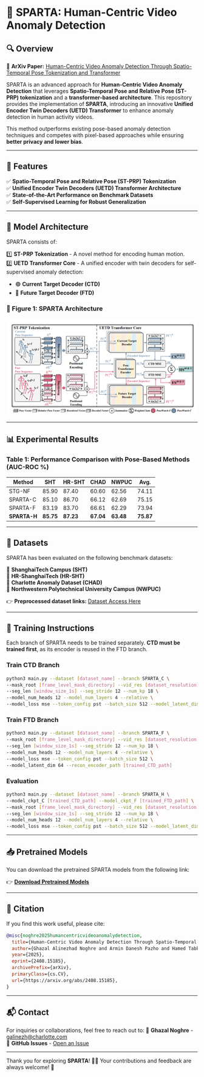 # 🌟 SPARTA: Human-Centric Video Anomaly Detection

## 🔍 Overview

📄 **ArXiv Paper:** [Human-Centric Video Anomaly Detection Through Spatio-Temporal Pose Tokenization and Transformer](https://arxiv.org/abs/2408.15185)


SPARTA is an advanced approach for **Human-Centric Video Anomaly Detection** that leverages **Spatio-Temporal Pose and Relative Pose (ST-PRP) tokenization** and a **transformer-based architecture**. This repository provides the implementation of **SPARTA**, introducing an innovative **Unified Encoder Twin Decoders (UETD) Transformer** to enhance anomaly detection in human activity videos.

This method outperforms existing pose-based anomaly detection techniques and competes with pixel-based approaches while ensuring **better privacy and lower bias**.

---
## 🚀 Features
✅ **Spatio-Temporal Pose and Relative Pose (ST-PRP) Tokenization**  
✅ **Unified Encoder Twin Decoders (UETD) Transformer Architecture**  
✅ **State-of-the-Art Performance on Benchmark Datasets**  
✅ **Self-Supervised Learning for Robust Generalization**  

---
## 🔧 Model Architecture
SPARTA consists of:

1️⃣ **ST-PRP Tokenization** - A novel method for encoding human motion.  
2️⃣ **UETD Transformer Core** - A unified encoder with twin decoders for self-supervised anomaly detection:
   - 🟢 **Current Target Decoder (CTD)**
   - 🔵 **Future Target Decoder (FTD)**

### 🔹 Figure 1: SPARTA Architecture
![SPARTA Architecture](figs/SPARTA.png)

---
## 📊 Experimental Results
### Table 1: Performance Comparison with Pose-Based Methods (AUC-ROC %)
| Method | SHT | HR-SHT | CHAD | NWPUC | Avg. |
|--------|------|--------|------|------|------|
| STG-NF | 85.90 | 87.40 | 60.60 | 62.56 | 74.11 |
| SPARTA-C | 85.10 | 86.70 | 66.12 | 62.69 | 75.15 |
| SPARTA-F | 83.19 | 83.70 | 66.61 | 62.29 | 73.94 |
| **SPARTA-H** | **85.75** | **87.23** | **67.04** | **63.48** | **75.87** |

---
## 📂 Datasets

SPARTA has been evaluated on the following benchmark datasets:

📌 **ShanghaiTech Campus (SHT)**  
📌 **HR-ShanghaiTech (HR-SHT)**  
📌 **Charlotte Anomaly Dataset (CHAD)**  
📌 **Northwestern Polytechnical University Campus (NWPUC)**  

👉 **Preprocessed dataset links:** [Dataset Access Here](#)

---
## 🎯 Training Instructions
Each branch of SPARTA needs to be trained separately. **CTD must be trained first**, as its encoder is reused in the FTD branch.

### **Train CTD Branch**
```bash
python3 main.py --dataset [dataset_name] --branch SPARTA_C \
--mask_root [frame_level_mask_directory] --vid_res [dataset_resolution] \
--seg_len [window_size_1s] --seg_stride 12 --num_kp 18 \
--model_num_heads 12 --model_num_layers 4 --relative \
--model_loss mse --token_config pst --batch_size 512 --model_latent_dim 64
```

### **Train FTD Branch**
```bash
python3 main.py --dataset [dataset_name] --branch SPARTA_F \
--mask_root [frame_level_mask_directory] --vid_res [dataset_resolution] \
--seg_len [window_size_1s] --seg_stride 12 --num_kp 18 \
--model_num_heads 12 --model_num_layers 4 --relative \
--model_loss mse --token_config pst --batch_size 512 \
--model_latent_dim 64 --recon_encoder_path [trained_CTD_path]
```

### **Evaluation**
```bash
python3 main.py --dataset [dataset_name] --branch SPARTA_H \
--model_ckpt_C [trained_CTD_path] --model_ckpt_F [trained_FTD_path] \
--mask_root [frame_level_mask_directory] --vid_res [dataset_resolution] \
--seg_len [window_size_1s] --seg_stride 12 --num_kp 18 \
--model_num_heads 12 --model_num_layers 4 --relative \
--model_loss mse --token_config pst --batch_size 512 --model_latent_dim 64
```

---
## 📥 Pretrained Models

You can download the pretrained SPARTA models from the following link:

👉 **[Download Pretrained Models](#)**

---

## 📜 Citation
If you find this work useful, please cite:
```bibtex
@misc{noghre2025humancentricvideoanomalydetection,
  title={Human-Centric Video Anomaly Detection Through Spatio-Temporal Pose Tokenization and Transformer}, 
  author={Ghazal Alinezhad Noghre and Armin Danesh Pazho and Hamed Tabkhi},
  year={2025},
  eprint={2408.15185},
  archivePrefix={arXiv},
  primaryClass={cs.CV},
  url={https://arxiv.org/abs/2408.15185}, 
}
```

---
## 📬 Contact
For inquiries or collaborations, feel free to reach out to:
📩 **Ghazal Noghre** - [galinezh@charlotte.com](mailto:galinezh@charlotte.com)  
💬 **GitHub Issues** - [Open an Issue](#)

---
Thank you for exploring **SPARTA**! 🎥🚀 Your contributions and feedback are always welcome! 🎯

